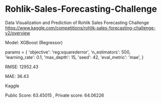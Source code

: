 # Rohlik-Sales-Forecasting-Challenge
Data Visualization and Prediction of Rohlik Sales Forecasting Challenge
https://www.kaggle.com/competitions/rohlik-sales-forecasting-challenge-v2/overview

Model: XGBoost (Regressor) 

params = {
    'objective': 'reg:squarederror',
    'n_estimators': 500,
    'learning_rate': 0.1,
    'max_depth': 15,
    'seed': 42,
    'eval_metric': 'mae',
}

RMSE: 12952.43

MAE: 36.43


Kaggle

Public Score: 63.45015
, Private score: 64.06226
